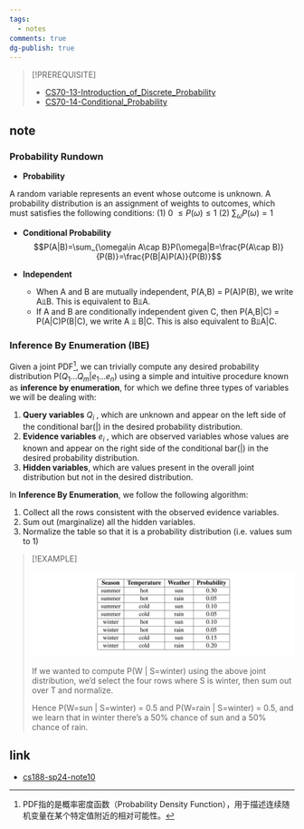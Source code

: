 ```yaml
---
tags:
  - notes
comments: true
dg-publish: true
---
```


> [!PREREQUISITE]
>
> - [CS70-13-Introduction_of_Discrete_Probability](https://darstib.github.io/blog/note/cs70/13-Introduction_of_Discrete_Probability/)
> - [CS70-14-Conditional_Probability](https://darstib.github.io/blog/note/cs70/14-Conditional_Probability/)

## note

### Probability Rundown

- **Probability**

A random variable represents an event whose outcome is unknown. 
A probability distribution is an assignment of weights to outcomes, which must satisfies the following conditions:
(1) 0 $\leq P(\omega)\leq1$  (2)  $\sum_\omega P(\omega)=1$

- **Conditional Probability**
$$P(A|B)=\sum_{\omega\in A\cap B}P(\omega|B=\frac{P(A\cap B)}{P(B)}=\frac{P(B|A)P(A)}{P(B)}$$

- **Independent**
    - When A and B are mutually independent, P(A,B) = P(A)P(B), we write A⫫B. This is equivalent to B⫫A.
    - If A and B are conditionally independent given C, then P(A,B|C) = P(A|C)P(B|C), we write A ⫫ B|C. This is also equivalent to B⫫A|C.

### Inference By Enumeration (IBE)

Given a joint PDF[^1], we can trivially compute any desired probability distribution P($Q_1...Q_m|e_1...e_n$) using a simple and intuitive procedure known as **inference by enumeration**, for which we define three types of variables we will be dealing with:

1. **Query variables** $Q_i$ , which are unknown and appear on the left side of the conditional bar(|) in the desired probability distribution.
2. **Evidence variables** $e_{i}$ , which are observed variables whose values are known and appear on the right side of the conditional bar(|) in the desired probability distribution.
3. **Hidden variables**, which are values present in the overall joint distribution but not in the desired distribution.

[^1]: PDF指的是概率密度函数（Probability Density Function），用于描述连续随机变量在某个特定值附近的相对可能性。

In **Inference By Enumeration**, we follow the following algorithm:

1. Collect all the rows consistent with the observed evidence variables.
2. Sum out (marginalize) all the hidden variables.
3. Normalize the table so that it is a probability distribution (i.e. values sum to 1)

> [!EXAMPLE]
>
> ![](attachments/10-Intro_to_Probability.png)
> 
> If we wanted to compute P(W | S=winter) using the above joint distribution, we’d select the four rows where S is winter, then sum out over T and normalize.
> 
> Hence P(W=sun | S=winter) = 0.5 and P(W=rain | S=winter) = 0.5, and we learn that in winter there’s a 50% chance of sun and a 50% chance of rain.

## link

- [cs188-sp24-note10](https://inst.eecs.berkeley.edu/~cs188/sp24/assets/notes/cs188-sp24-note10.pdf)